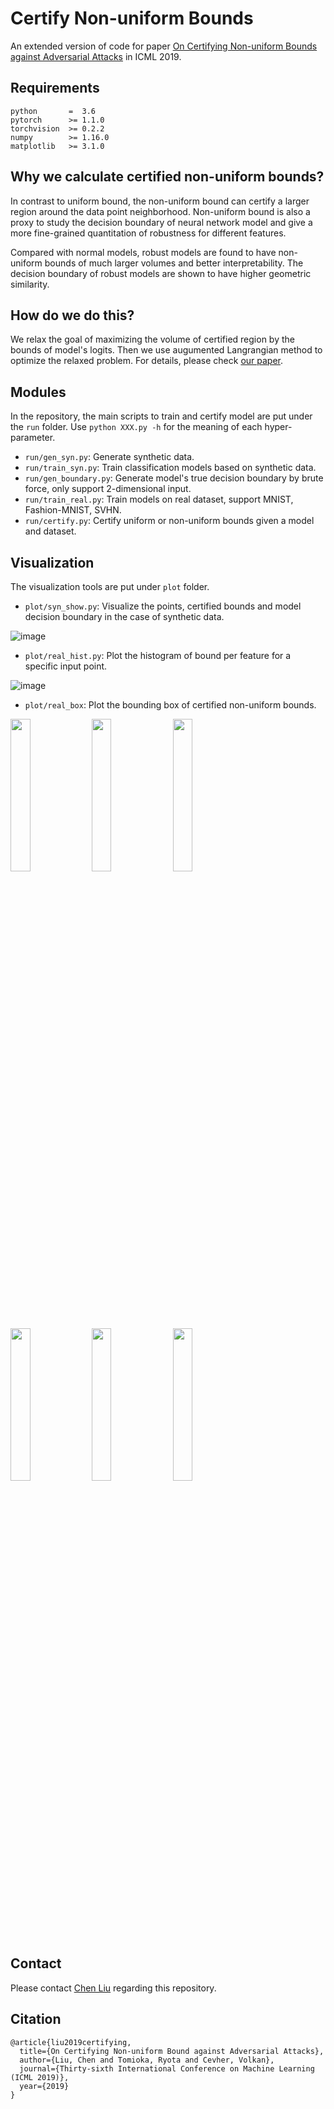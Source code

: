 # Certify Non-uniform Bounds

An extended version of code for paper [On Certifying Non-uniform Bounds against Adversarial Attacks](http://proceedings.mlr.press/v97/liu19h/liu19h-supp.pdf) in ICML 2019.

## Requirements

```
python       =  3.6
pytorch      >= 1.1.0
torchvision  >= 0.2.2
numpy        >= 1.16.0
matplotlib   >= 3.1.0
```

## Why we calculate certified non-uniform bounds?

In contrast to uniform bound, the non-uniform bound can certify a larger region around the data point neighborhood.
Non-uniform bound is also a proxy to study the decision boundary of neural network model and give a more fine-grained quantitation of robustness for different features.

Compared with normal models, robust models are found to have non-uniform bounds of much larger volumes and better interpretability.
The decision boundary of robust models are shown to have higher geometric similarity.

## How do we do this?

We relax the goal of maximizing the volume of certified region by the bounds of model's logits.
Then we use augumented Langrangian method to optimize the relaxed problem.
For details, please check [our paper](http://proceedings.mlr.press/v97/liu19h/liu19h-supp.pdf).

## Modules

In the repository, the main scripts to train and certify model are put under the `run` folder.
Use `python XXX.py -h` for the meaning of each hyper-parameter.

* `run/gen_syn.py`: Generate synthetic data.
* `run/train_syn.py`: Train classification models based on synthetic data.
* `run/gen_boundary.py`: Generate model's true decision boundary by brute force, only support 2-dimensional input.
* `run/train_real.py`: Train models on real dataset, support MNIST, Fashion-MNIST, SVHN.
* `run/certify.py`: Certify uniform or non-uniform bounds given a model and dataset.

## Visualization

The visualization tools are put under `plot` folder.

* `plot/syn_show.py`: Visualize the points, certified bounds and model decision boundary in the case of synthetic data.

![image](http://liuchen1993.cn/assets/Certify_Nonuniform_Bounds/github/figs/syn.png)

* `plot/real_hist.py`: Plot the histogram of bound per feature for a specific input point.

![image](http://liuchen1993.cn/assets/Certify_Nonuniform_Bounds/github/figs/real_hist.png)

* `plot/real_box`: Plot the bounding box of certified non-uniform bounds.

<img src="http://liuchen1993.cn/assets/Certify_Nonuniform_Bounds/github/figs/1_original.png" width="25%" height="25%">
<img src="http://liuchen1993.cn/assets/Certify_Nonuniform_Bounds/github/figs/1_nonrobust_map.png" width="25%" height="25%">
<img src="http://liuchen1993.cn/assets/Certify_Nonuniform_Bounds/github/figs/1_robust_map.png" width="25%" height="25%">

<img src="http://liuchen1993.cn/assets/Certify_Nonuniform_Bounds/github/figs/7_original.png" width="25%" height="25%">
<img src="http://liuchen1993.cn/assets/Certify_Nonuniform_Bounds/github/figs/7_nonrobust_map.png" width="25%" height="25%">
<img src="http://liuchen1993.cn/assets/Certify_Nonuniform_Bounds/github/figs/7_robust_map.png" width="25%" height="25%">

## Contact

Please contact [Chen Liu](mailto:chen.liu@epfl.ch) regarding this repository.

## Citation

```
@article{liu2019certifying,
  title={On Certifying Non-uniform Bound against Adversarial Attacks},
  author={Liu, Chen and Tomioka, Ryota and Cevher, Volkan},
  journal={Thirty-sixth International Conference on Machine Learning (ICML 2019)},
  year={2019}
}
```